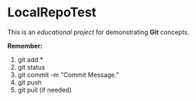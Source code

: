 # LocalRepoTest
This is an *educational project* for demonstrating **Git** concepts.

**Remember:**
1. git add *
2. git status
3. git commit -m "Commit Message."
4. git push
5. git pull (if needed)
